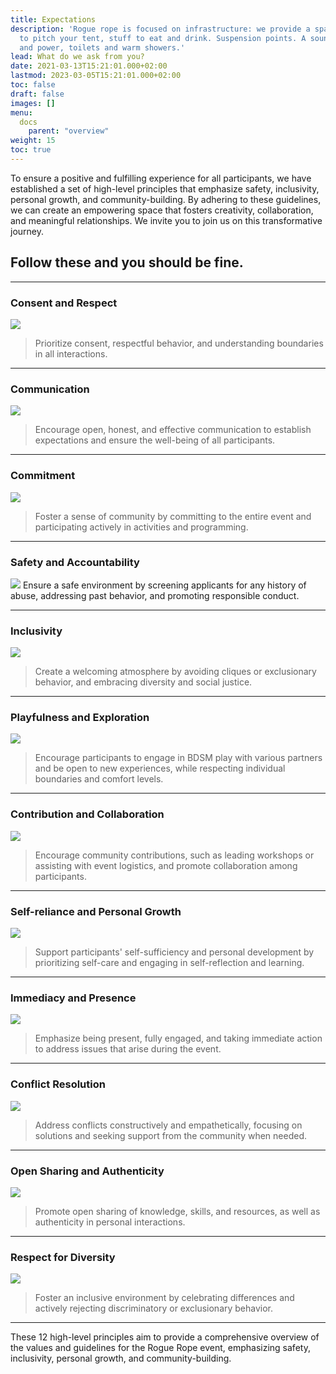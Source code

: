 ```yaml
---
title: Expectations
description: 'Rogue rope is focused on infrastructure: we provide a space, a place
  to pitch your tent, stuff to eat and drink. Suspension points. A sound-system. Water
  and power, toilets and warm showers.'
lead: What do we ask from you?
date: 2021-03-13T15:21:01.000+02:00
lastmod: 2023-03-05T15:21:01.000+02:00
toc: false
draft: false
images: []
menu: 
  docs
    parent: "overview"
weight: 15
toc: true
---
```


 To ensure a positive and fulfilling experience for all participants, we have established a set of high-level principles that emphasize safety, inclusivity, personal growth, and community-building. By adhering to these guidelines, we can create an empowering space that fosters creativity, collaboration, and meaningful relationships. We invite you to join us on this transformative journey.
## Follow these and you should be fine.

----

### Consent and Respect
![](/images/k0jf4U8.jpg)
> Prioritize consent, respectful behavior, and understanding boundaries in all interactions.

-----

### Communication
![](/images/1h0hBbV.jpg)
> Encourage open, honest, and effective communication to establish expectations and ensure the well-being of all participants.

-----
### Commitment
![](/images/cnTSZNP.jpg)
> Foster a sense of community by committing to the entire event and participating actively in activities and programming.


-----
### Safety and Accountability
![](/images/BvXca4U.jpg)
 Ensure a safe environment by screening applicants for any history of abuse, addressing past behavior, and promoting responsible conduct.

-----
### Inclusivity
![](/images/ujTxLsT.jpg)
> Create a welcoming atmosphere by avoiding cliques or exclusionary behavior, and embracing diversity and social justice.

-----
### Playfulness and Exploration
![](/images/Wvm1G2x.jpg)
> Encourage participants to engage in BDSM play with various partners and be open to new experiences, while respecting individual boundaries and comfort levels.

-----
### Contribution and Collaboration
![](/images/mPvcsxO.jpg)
> Encourage community contributions, such as leading workshops or assisting with event logistics, and promote collaboration among participants.

-----
### Self-reliance and Personal Growth
![](/images/vx00fHS.jpg)
> Support participants' self-sufficiency and personal development by prioritizing self-care and engaging in self-reflection and learning.

-----
### Immediacy and Presence
![](/images/OxxEzUg.jpg)
> Emphasize being present, fully engaged, and taking immediate action to address issues that arise during the event.

-----
### Conflict Resolution
![](/images/6URpTy8.png)
> Address conflicts constructively and empathetically, focusing on solutions and seeking support from the community when needed.

-----
### Open Sharing and Authenticity
![](/images/u8XkGEj.jpg)
> Promote open sharing of knowledge, skills, and resources, as well as authenticity in personal interactions.

-----
### Respect for Diversity
![](/images/08doDoY.jpg)
> Foster an inclusive environment by celebrating differences and actively rejecting discriminatory or exclusionary behavior.

-----
These 12 high-level principles aim to provide a comprehensive overview of the values and guidelines for the Rogue Rope event, emphasizing safety, inclusivity, personal growth, and community-building.